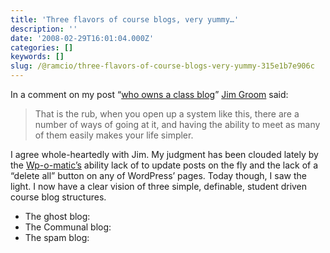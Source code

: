 ```yaml
---
title: 'Three flavors of course blogs, very yummy…'
description: ''
date: '2008-02-29T16:01:04.000Z'
categories: []
keywords: []
slug: /@ramcio/three-flavors-of-course-blogs-very-yummy-315e1b7e906c
---
```


In a comment on my post “[who owns a class blog](http://weblogs.elearning.ubc.ca/andre/2008/02/who_owns_a_class_blog_post.html)” [Jim Groom](http://bavatuesdays.com) said:

> That is the rub, when you open up a system like this, there are a number of ways of going at it, and having the ability to meet as many of them easily makes your life simpler.

I agree whole-heartedly with Jim. My judgment has been clouded lately by the [Wp-o-matic’s](http://Wp-o-matic%27shttp//devthought.com/wp-o-matic-the-wordpress-rss-agreggator/) ability lack of to update posts on the fly and the lack of a “delete all” button on any of WordPress’ pages. Today though, I saw the light. I now have a clear vision of three simple, definable, student driven course blog structures.

*   The ghost blog:
*   The Communal blog:
*   The spam blog: